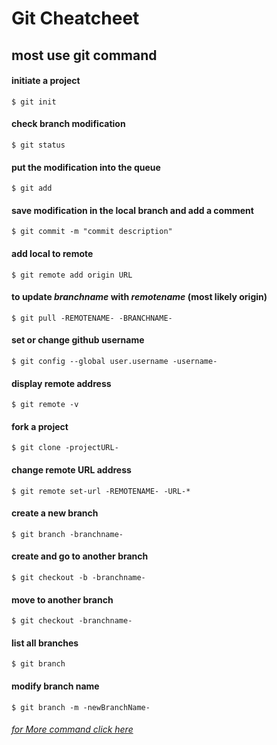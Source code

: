 # Git Cheatcheet

## most use git command

#### initiate a project
    $ git init  

####   check branch modification
    $ git status 
####  put the modification into the queue
    $ git add 
####  save modification in the local branch and add a comment
    $ git commit -m "commit description"

#### add local to remote
    $ git remote add origin URL

#### to update *branchname* with *remotename* (most likely origin)
    $ git pull -REMOTENAME- -BRANCHNAME-

#### set or change github username
    $ git config --global user.username -username-

#### display remote address
    $ git remote -v

#### fork a project 
    $ git clone -projectURL-

#### change remote URL address
    $ git remote set-url -REMOTENAME- -URL-*

#### create a new branch
    $ git branch -branchname-    

#### create and go to another branch
    $ git checkout -b -branchname-

#### move to another branch
    $ git checkout -branchname-

#### list all branches
    $ git branch 

#### modify branch name
    $ git branch -m -newBranchName-
####
####
####
####
####
####
####

*[for More command click here](https://ndpsoftware.com/git-cheatsheet.html#loc=index;)*
    